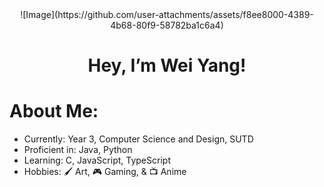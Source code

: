 <div align="center">
    ![Image](https://github.com/user-attachments/assets/f8ee8000-4389-4b68-80f9-58782ba1c6a4)
</div>

<h1 align="center">Hey, I’m Wei Yang!</h1>

# About Me:
- Currently: Year 3, Computer Science and Design, SUTD
- Proficient in: Java, Python
- Learning: C, JavaScript, TypeScript
- Hobbies: 🖌️ Art, 🎮 Gaming, & 📺 Anime

<!---
weiiyanggg/weiiyanggg is a ✨ special ✨ repository because its `README.md` (this file) appears on your GitHub profile.
You can click the Preview link to take a look at your changes.
--->
